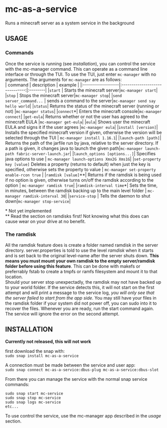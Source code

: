 # mc-as-a-service
Runs a minecraft server as a system service in the background

## USAGE
### Commands
Once the service is running (see *installation*), you can control the
service with the mc-manager command. This can operate as a command line
interface or through the TUI. To use the TUI, just enter ```mc-manager```
with no arguments.
The arguments for ```mc-manager``` are as follows:  
| command           | description                    | example |
|:------------------|:------------------------------:|:--------|
|```start```        | Starts the minecraft server|```mc-manager start```|
|```stop```         | Stops the minecraft server|```mc-manager stop```|
|```send server_command...```         | sends a command to the server|```mc-manager send say hello world```|
|```status```| Returns the status of the minecraft server (running or not) |```mc-manager status```|
|```connect```\*| Enters the minecraft console|```mc-manager connect```|
|```get-eula```| Returns whether or not the user has agreed to the minecraft EULA |```mc-manager get-eula```|
|```eula```| Shows user the minecraft EULA and signs it if the user agrees |```mc-manager eula```|
|```install [version]```| Installs the specified minecraft version if given, otherwise the version will be selected through the TUI | ```mc-manager install 1.16.1```|
|```launch-path [path]```| Returns the path of the jarfile run by java, relative to the server directory. If a path is given, it changes java to launch the given path|```mc-manager launch-path fabric-server-launch.jar```|
|```launch_options [options...]```| Specifies java options to use | ```mc-manager launch-options Xmx2G Xms1G```|
|```set-property key [value]``` Deletes a property (returns to default) when just the key is specified, otherwise sets the property to value | ```mc-manager set-property enable-rcon true``` |
|```ramdisk [value]```\*\*| Returns if the ramdisk is being used if no option is given, otherwise turns on/off the ramdisk according to the option | ```mc-manager ramdisk true```|
|```ramdisk-interval time```\*| Sets the time, in minutes, between the ramdisk backing up to the main level folder | ```mc-manager ramdisk-interval 30```|
|```service-stop``` | Tells the daemon to shut down|```mc-manager stop-service```|  

\* Not yet implemented  
\*\* Read the section on ramdisks first! Not knowing what this does can cause wear on your drive at no benefit.
### The ramdisk
All the ramdisk feature does is create a folder named ramdisk in the server directory. server.properties is told to use the level *ramdisk* when it starts and is set back to the original level-name after the server shuts down. **This means you must mount your own ramdisk to the empty server/ramdisk folder before using this feature**. This can be done with makefs or preferrably fstab to create a tmpfs or ramfs filesystem and mount it to that location.  
Should your server stop unexpectadly, the ramdisk may not have backed up to your world folder. If the service detects this, it will not start on the first attempt and will print a message to the service log, *you will only see that the server failed to start from the app side*. You may still have your files in the ramdisk folder if your system did not power off, you can sudo into it to recover the files. Whenever you are ready, run the start command again. The service will ignore the error on the second attempt.
## INSTALLATION
**Currently not released, this will not work**
  
first download the snap with:  
```sudo snap install mc-as-a-service```  
  
A connection must be made between the service and user app:  
```sudo snap connect mc-as-a-service:dbus-plug mc-as-a-service:dbus-slot```
  

From there you can manage the service with the normal snap service commands:
```
sudo snap start mc-service  
sudo snap stop mc-service
sudo snap logs mc-service
etc...
```  

To use control the service, use the mc-manager app described in the *usage* section.
